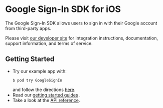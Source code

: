 # Google Sign-In SDK for iOS

The Google Sign-In SDK allows users to sign in with their Google account from third-party apps.

Please visit [our developer site](https://developers.google.com/identity/sign-in/ios/)
for integration instructions, documentation, support information, and terms of service.

## Getting Started

* Try our example app with:
  ```
  $ pod try GoogleSignIn
  ```
  and follow the directions [here](https://developers.google.com/identity/sign-in/ios/start).
* Read
  our [getting started guides](https://developers.google.com/identity/sign-in/ios/start-integrating)
  .
* Take a look at the [API reference](https://developers.google.com/identity/sign-in/ios/api/).
